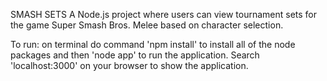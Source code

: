 SMASH SETS
A Node.js project where users can view tournament sets for the game Super Smash Bros. Melee based on character selection.

To run: on terminal do command 'npm install' to install all of the node packages and then 'node app' to run the application. Search 'localhost:3000' on your browser to show the application.
